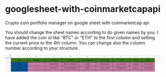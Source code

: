# googlesheet-with-coinmarketcapapi
Crypto coin portfolio manager on google sheet with coinmarketcap api

You should change the sheet names according to do given names by you. I have added the coin id like "BTC" or "ETH" to the first column and setting the current price to the 4th column. You can change also the column number according to your structure.

![Portfolio](sheet-marketcap.png)
